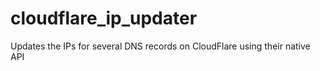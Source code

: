 # cloudflare_ip_updater
Updates the IPs for several DNS records on CloudFlare using their native API
